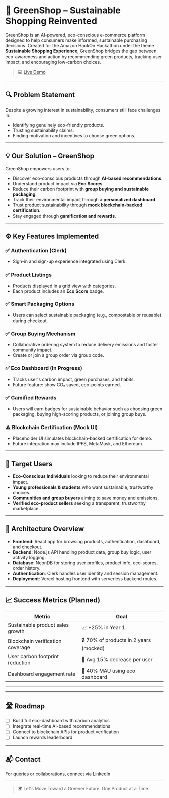 # 🌿 GreenShop – Sustainable Shopping Reinvented

GreenShop is an AI-powered, eco-conscious e-commerce platform designed to help consumers make informed, sustainable purchasing decisions. Created for the Amazon HackOn Hackathon under the theme **Sustainable Shopping Experience**, GreenShop bridges the gap between eco-awareness and action by recommending green products, tracking user impact, and encouraging low-carbon choices.

> 💻 [Live Demo](https://greenshop-eta.vercel.app/) 

---

## 🔍 Problem Statement

Despite a growing interest in sustainability, consumers still face challenges in:
- Identifying genuinely eco-friendly products.
- Trusting sustainability claims.
- Finding motivation and incentives to choose green options.

---

## 💡 Our Solution – GreenShop

GreenShop empowers users to:
- Discover eco-conscious products through **AI-based recommendations**.
- Understand product impact via **Eco Scores**.
- Reduce their carbon footprint with **group buying and sustainable packaging**.
- Track their environmental impact through a **personalized dashboard**.
- Trust product sustainability through **mock blockchain-backed certification**.
- Stay engaged through **gamification and rewards**.

---

## ⚙️ Key Features Implemented

### ✅ Authentication (Clerk)
- Sign-in and sign-up experience integrated using Clerk.

### ✅ Product Listings
- Products displayed in a grid view with categories.
- Each product includes an **Eco Score** badge.

### ✅ Smart Packaging Options
- Users can select sustainable packaging (e.g., compostable or reusable) during checkout.

### ✅ Group Buying Mechanism
- Collaborative ordering system to reduce delivery emissions and foster community impact.
- Create or join a group order via group code.

### ✅ Eco Dashboard (In Progress)
- Tracks user's carbon impact, green purchases, and habits.
- Future feature: show CO₂ saved, eco-points earned.

### ✅ Gamified Rewards
- Users will earn badges for sustainable behavior such as choosing green packaging, buying high-scoring products, or joining group buys.

### ⚠️ Blockchain Certification (Mock UI)
- Placeholder UI simulates blockchain-backed certification for demo.
- Future integration may include IPFS, MetaMask, and Ethereum.

---

## 🎯 Target Users

- **Eco-Conscious Individuals** looking to reduce their environmental impact.
- **Young professionals & students** who want sustainable, trustworthy choices.
- **Communities and group buyers** aiming to save money and emissions.
- **Verified eco-product sellers** seeking a transparent, trustworthy marketplace.

---

## 🧩 Architecture Overview

- **Frontend**: React app for browsing products, authentication, dashboard, and checkout.
- **Backend**: Node.js API handling product data, group buy logic, user activity logging.
- **Database**: NeonDB for storing user profiles, product info, eco-scores, order history.
- **Authentication**: Clerk handles user identity and session management.
- **Deployment**: Vercel hosting frontend with serverless backend routes.

---

## 📈 Success Metrics (Planned)

| Metric                            | Goal                                   |
|-----------------------------------|----------------------------------------|
| Sustainable product sales growth  | 📈 +25% in Year 1                       |
| Blockchain verification coverage  | 🔒 70% of products in 2 years (mocked) |
| User carbon footprint reduction   | 🌱 Avg 15% decrease per user           |
| Dashboard engagement rate         | 🧪 40% MAU using eco dashboard         |

---


---

## 🛣 Roadmap

- [ ] Build full eco-dashboard with carbon analytics
- [ ] Integrate real-time AI-based recommendations
- [ ] Connect to blockchain APIs for product verification
- [ ] Launch rewards leaderboard

---


## 📬 Contact

For queries or collaborations, connect via [LinkedIn](https://www.linkedin.com/in/priyanshuguptansut/)

---

> 🌍 Let's Move Toward a Greener Future. One Product at a Time.


